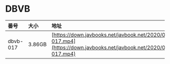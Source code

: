 # DBVB

| 番号 | 大小 | 地址 |
| :--- | :--- | :--- |
| dbvb-017 | 3.86GB | [https://down.javbooks.net/javbook.net/2020/06/22/dbvb-017.mp4](https://down.javbooks.net/javbook.net/2020/06/22/dbvb-017.mp4) |

